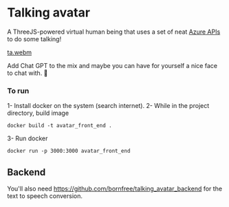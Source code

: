# Talking avatar


A ThreeJS-powered virtual human being that uses a set of neat [Azure APIs](https://learn.microsoft.com/en-us/azure/cognitive-services/speech-service/how-to-speech-synthesis-viseme) to do some talking!

[ta.webm](https://user-images.githubusercontent.com/1557195/209548068-9b55b5a6-c4dd-4f7c-979f-87fefa0fcb74.webm)


Add Chat GPT to the mix and maybe you can have for yourself a nice face to chat with. 🙂


### To run
1- Install docker on the system (search internet).
2- While in the project directory, build image

```
docker build -t avatar_front_end .
```
3- Run docker
```
docker run -p 3000:3000 avatar_front_end
```

## Backend
You'll also need https://github.com/bornfree/talking_avatar_backend for the text to speech conversion.
